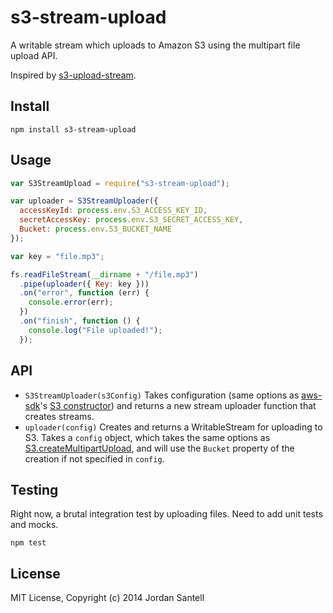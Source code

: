 # s3-stream-upload

A writable stream which uploads to Amazon S3 using the multipart file upload API.

Inspired by [s3-upload-stream](https://github.com/nathanpeck/s3-upload-stream).

## Install

```
npm install s3-stream-upload
```

## Usage

```javascript
var S3StreamUpload = require("s3-stream-upload");

var uploader = S3StreamUploader({
  accessKeyId: process.env.S3_ACCESS_KEY_ID,
  secretAccessKey: process.env.S3_SECRET_ACCESS_KEY,
  Bucket: process.env.S3_BUCKET_NAME
});

var key = "file.mp3";

fs.readFileStream(__dirname + "/file.mp3")
  .pipe(uploader({ Key: key }))
  .on("error", function (err) {
    console.error(err);
  })
  .on("finish", function () {
    console.log("File uploaded!");
  });
```

## API

* `S3StreamUploader(s3Config)` Takes configuration (same options as [aws-sdk](https://www.npmjs.org/package/aws-sdk)'s [S3 constructor](http://docs.aws.amazon.com/AWSJavaScriptSDK/latest/frames.html)) and returns a new stream uploader function that creates streams.
* `uploader(config)` Creates and returns a WritableStream for uploading to S3. Takes a `config` object, which takes the same options as [S3.createMultipartUpload](http://docs.aws.amazon.com/AWSJavaScriptSDK/latest/frames.html), and will use the `Bucket` property of the creation if not specified in `config`.

## Testing

Right now, a brutal integration test by uploading files. Need to add unit tests and mocks.

```
npm test
```

## License

MIT License, Copyright (c) 2014 Jordan Santell

